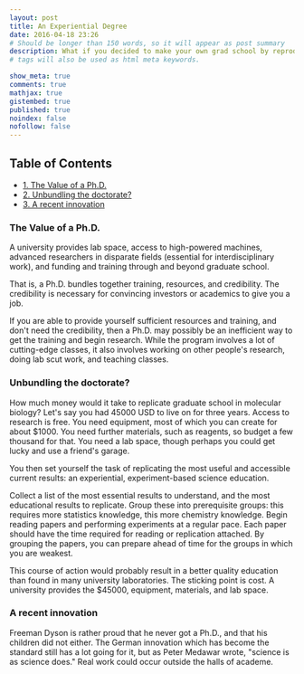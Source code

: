 ```yaml
---
layout: post
title: An Experiential Degree
date: 2016-04-18 23:26
# Should be longer than 150 words, so it will appear as post summary
description: What if you decided to make your own grad school by reproducing the best results in the field?
# tags will also be used as html meta keywords.

show_meta: true
comments: true
mathjax: true
gistembed: true
published: true
noindex: false
nofollow: false
---
```


<div id="table-of-contents">
<h2>Table of Contents</h2>
<div id="text-table-of-contents">
<ul>
<li><a href="#orgheadline1">1. The Value of a Ph.D.</a></li>
<li><a href="#orgheadline2">2. Unbundling the doctorate?</a></li>
<li><a href="#orgheadline3">3. A recent innovation</a></li>
</ul>
</div>
</div>

### The Value of a Ph.D.

A university provides lab space, access to high-powered machines, advanced 
researchers in disparate fields (essential for interdisciplinary work), and funding
and training through and beyond graduate school.

That is, a Ph.D. bundles together training, resources, and credibility. The credibility is necessary
for convincing investors or academics to give you a job.

If you are able to provide yourself sufficient resources and training, and don't need
the credibility, then a Ph.D. may possibly be an inefficient way to get the training and 
begin research. While the program involves a lot of cutting-edge classes, it also involves 
working on other people's research, doing lab scut work, and teaching classes.

### Unbundling the doctorate?

How much money would it take to replicate graduate school in molecular biology?
Let's say you had 45000 USD to live on for three years. Access to research is free.
You need equipment, most of which you can create for about \$1000.
You need further materials, such as reagents, so budget a few thousand for that.
You need a lab space, though perhaps you could get lucky and use a friend's garage.

You then set yourself the task of replicating the most useful and accessible current 
results: an experiential, experiment-based science education.

Collect a list of the most essential results to understand, and the most educational results
to replicate. Group these into prerequisite groups: this requires more statistics knowledge,
this more chemistry knowledge. Begin reading papers and performing experiments at a regular
pace. Each paper should have the time required for reading or replication attached.
By grouping the papers, you can prepare ahead of time for the groups in which you are weakest.

This course of action would probably result in a better quality education than found
in many university laboratories. The sticking point is cost. A university provides the
\$45000, equipment, materials, and lab space.

### A recent innovation

Freeman Dyson is rather proud that he never got a Ph.D., and that his children did not
either. The German innovation which has become the standard still has a lot going for it,
but as Peter Medawar wrote, "science is as science does." Real work could occur outside the halls of academe.
